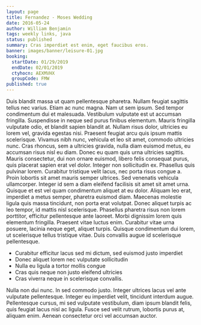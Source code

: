 ```yaml
---
layout: page
title: Fernandez - Moses Wedding
date: 2016-05-24
author: William Benjamin
tags: weekly links, java
status: published
summary: Cras imperdiet est enim, eget faucibus eros.
banner: images/banner/leisure-01.jpg
booking:
  startDate: 01/29/2019
  endDate: 02/01/2019
  ctyhocn: AEXMVHX
  groupCode: FMW
published: true
---
```

Duis blandit massa ut quam pellentesque pharetra. Nullam feugiat sagittis tellus nec varius. Etiam ac nunc magna. Nam ut sem ipsum. Sed tempor condimentum dui et malesuada. Vestibulum vulputate est ut accumsan fringilla. Suspendisse in neque sed purus finibus elementum. Mauris fringilla vulputate odio, et blandit sapien blandit at. Nullam risus dolor, ultricies eu lorem vel, gravida egestas nisi. Praesent feugiat arcu quis ipsum mattis scelerisque. Vivamus nibh nunc, vehicula et leo sit amet, commodo ultricies nunc. Cras rhoncus, sem a ultricies gravida, nulla diam euismod metus, eu accumsan risus nisl eu diam. Donec eu quam quis urna ultricies sagittis. Mauris consectetur, dui non ornare euismod, libero felis consequat purus, quis placerat sapien erat vel dolor.
Integer non sollicitudin ex. Phasellus quis pulvinar lorem. Curabitur tristique velit lacus, nec porta risus congue a. Proin lobortis sit amet mauris semper ultrices. Sed venenatis vehicula ullamcorper. Integer id sem a diam eleifend facilisis sit amet sit amet urna. Quisque et est vel quam condimentum aliquet at eu dolor. Aliquam leo erat, imperdiet a metus semper, pharetra euismod diam. Maecenas molestie ligula quis massa tincidunt, non porta erat volutpat. Donec aliquet turpis ac leo tempor, id mattis nisl scelerisque. Phasellus pharetra risus non lorem porttitor, efficitur pellentesque ante laoreet. Morbi dignissim lorem quis elementum fringilla. Praesent vitae luctus enim. Curabitur vitae urna posuere, lacinia neque eget, aliquet turpis. Quisque condimentum dui lorem, ut scelerisque tellus tristique vitae. Duis convallis augue id scelerisque pellentesque.

* Curabitur efficitur lacus sed mi dictum, sed euismod justo imperdiet
* Donec aliquet lorem nec vulputate sollicitudin
* Nulla eu ligula a tortor mollis congue
* Cras quis neque non justo eleifend ultricies
* Cras viverra neque in scelerisque convallis.

Nulla non dui nunc. In sed commodo justo. Integer ultrices lacus vel ante vulputate pellentesque. Integer eu imperdiet velit, tincidunt interdum augue. Pellentesque cursus, mi sed vulputate vestibulum, diam ipsum blandit felis, quis feugiat lacus nisl ac ligula. Fusce sed velit rutrum, lobortis purus at, aliquam enim. Aenean consectetur orci vel accumsan auctor.
